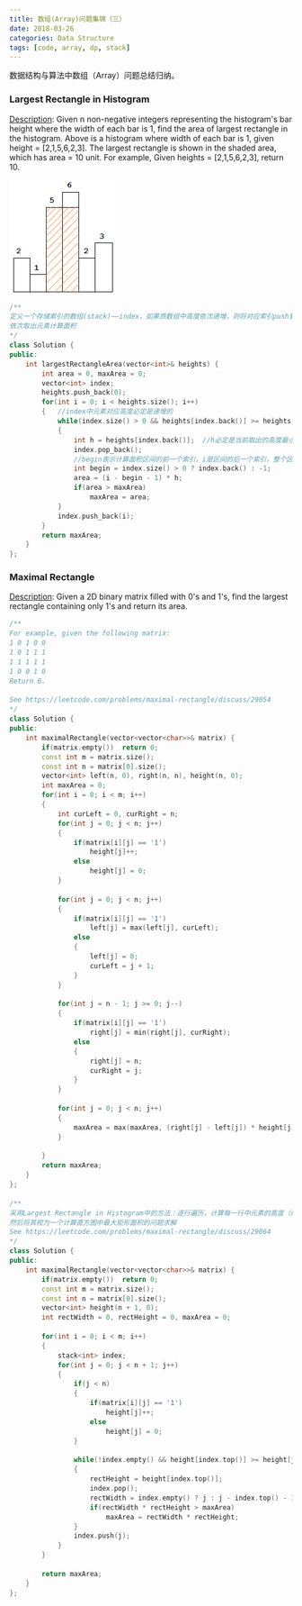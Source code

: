 ```yaml
---
title: 数组(Array)问题集锦（三）
date: 2018-03-26
categories: Data Structure
tags: [code, array, dp, stack]
---
```

数据结构与算法中数组（Array）问题总结归纳。
<!--more-->

### Largest Rectangle in Histogram
[Description](https://leetcode.com/problems/largest-rectangle-in-histogram/description/): Given n non-negative integers representing the histogram's bar height where the width of each bar is 1, find the area of largest rectangle in the histogram. Above is a histogram where width of each bar is 1, given height = [2,1,5,6,2,3]. The largest rectangle is shown in the shaded area, which has area = 10 unit. For example, Given heights = [2,1,5,6,2,3], return 10.

<img src="https://github.com/SenitCo/Algorithm/blob/master/images/84_histogram_area.png" align="center"/>

```cpp
/**
定义一个存储索引的数组(stack)——index，如果原数组中高度依次递增，则将对应索引push到index中，否则从栈顶
依次取出元素计算面积
*/
class Solution {
public:
    int largestRectangleArea(vector<int>& heights) {
        int area = 0, maxArea = 0;
        vector<int> index;
        heights.push_back(0);
        for(int i = 0; i < heights.size(); i++)
        {   //index中元素对应高度必定是递增的
            while(index.size() > 0 && heights[index.back()] >= heights[i])
            {
                int h = heights[index.back()];  //h必定是当前取出的高度最小值
                index.pop_back();
                //begin表示计算面积区间的前一个索引，i是区间的后一个索引，整个区间范围为(i-begin-1)
                int begin = index.size() > 0 ? index.back() : -1;   
                area = (i - begin - 1) * h;
                if(area > maxArea)
                    maxArea = area;
            }
            index.push_back(i);
        }
        return maxArea;
    }
};
```

### Maximal Rectangle
[Description](https://leetcode.com/problems/maximal-rectangle/discuss/29054): Given a 2D binary matrix filled with 0's and 1's, find the largest rectangle containing only 1's and return its area.
```cpp
/**
For example, given the following matrix:
1 0 1 0 0
1 0 1 1 1
1 1 1 1 1
1 0 0 1 0
Return 6.

See https://leetcode.com/problems/maximal-rectangle/discuss/29054
*/
class Solution {
public:
    int maximalRectangle(vector<vector<char>>& matrix) {
        if(matrix.empty())  return 0;
        const int m = matrix.size();
        const int n = matrix[0].size();
        vector<int> left(n, 0), right(n, n), height(n, 0);
        int maxArea = 0;
        for(int i = 0; i < m; i++)
        {
            int curLeft = 0, curRight = n;
            for(int j = 0; j < n; j++)
            {
                if(matrix[i][j] == '1')
                    height[j]++;
                else
                    height[j] = 0;
            }
            
            for(int j = 0; j < n; j++)
            {
                if(matrix[i][j] == '1')
                    left[j] = max(left[j], curLeft);
                else
                {
                    left[j] = 0;
                    curLeft = j + 1;
                }
            }
            
            for(int j = n - 1; j >= 0; j--)
            {
                if(matrix[i][j] == '1')
                    right[j] = min(right[j], curRight);
                else
                {
                    right[j] = n;
                    curRight = j;
                }
            }
            
            for(int j = 0; j < n; j++)
            {
                maxArea = max(maxArea, (right[j] - left[j]) * height[j]);
            }
            
        }
        return maxArea;
    }
};

/**
采用Largest Rectangle in Histogram中的方法：逐行遍历，计算每一行中元素的高度（纵向连续为'1'的个数），
然后将其视为一个计算直方图中最大矩形面积的问题求解
See https://leetcode.com/problems/maximal-rectangle/discuss/29064
*/
class Solution {
public:
    int maximalRectangle(vector<vector<char>>& matrix) {
        if(matrix.empty())  return 0;
        const int m = matrix.size();
        const int n = matrix[0].size();
        vector<int> height(n + 1, 0);
        int rectWidth = 0, rectHeight = 0, maxArea = 0;
        
        for(int i = 0; i < m; i++)
        {
            stack<int> index;
            for(int j = 0; j < n + 1; j++)
            {
                if(j < n)
                {
                    if(matrix[i][j] == '1')
                        height[j]++;
                    else
                        height[j] = 0;
                }
                
                while(!index.empty() && height[index.top()] >= height[j])   
                {
                    rectHeight = height[index.top()];
                    index.pop();
                    rectWidth = index.empty() ? j : j - index.top() - 1;
                    if(rectWidth * rectHeight > maxArea)
                        maxArea = rectWidth * rectHeight;
                }
                index.push(j);
            }
        }
        
        return maxArea;
    }
};
```

